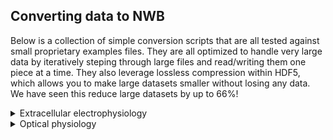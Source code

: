 ## Converting data to NWB
Below is a collection of simple conversion scripts that are all tested against small 
proprietary examples files. They are all optimized to handle very large data by iteratively
steping through large files and read/writing them one piece at a time. They also leverage
lossless compression within HDF5, which allows you to make large datasets smaller without
losing any data. We have seen this reduce large datasets by up to 66%!


<details>
<summary>Extracellular electrophysiology</summary>

<br>
For extracellular electrophysiology, we use the SpikeExtractors repository from the 
[SpikeInterface](http://spikeinterface.readthedocs.io/) 
project. To install this package, run

```bash
$ pip install spikeextractors
```
        
All of the format listed below are tested against example dataset in the 
[ephy_testing_data](https://gin.g-node.org/NeuralEnsemble/ephy_testing_data) GIN repository 
maintained by the NEO team.
<blockquote>
<p>
    
<details>
<summary>Recording</summary><blockquote>
<p>
        

<details>
<summary>    Blackrock</summary><blockquote>
<p>

```python
from spikeextractors import NwbRecordingExtractor, BlackrockRecordingExtractor

rx = BlackrockRecordingExtractor("dataset_path")
NwbRecordingExtractor.write_recording(rx, "output_path.nwb")
```
</p>
</blockquote></details>
        

<details>
<summary>    Intan</summary><blockquote>
<p>

```python
from spikeextractors import NwbRecordingExtractor, IntanRecordingExtractor

rx = IntanRecordingExtractor("intan_rhd_test_1.rhd")
NwbRecordingExtractor.write_recording(rx, "output_path.nwb")
```
</p>
</blockquote></details>
        

<details>
<summary>    MEArec</summary><blockquote>
<p>

```python
from spikeextractors import NwbRecordingExtractor, MEArecRecordingExtractor

rx = MEArecRecordingExtractor("mearec_test_10s.h5")
NwbRecordingExtractor.write_recording(rx, "output_path.nwb")
```
</p>
</blockquote></details>
        

<details>
<summary>    Neuralynx</summary><blockquote>
<p>

```python
from spikeextractors import NwbRecordingExtractor, NeuralynxRecordingExtractor

rx = NeuralynxRecordingExtractor("data_directory")
NwbRecordingExtractor.write_recording(rx, "output_path.nwb")
```
</p>
</blockquote></details>
        

<details>
<summary>    Neuroscope</summary><blockquote>
<p>

```python
from spikeextractors import NwbRecordingExtractor, NeuroscopeRecordingExtractor

rx = NeuroscopeRecordingExtractor("data_file.dat")
NwbRecordingExtractor.write_recording(rx, "output_path.nwb")
```
</p>
</blockquote></details>
        

<details>
<summary>    OpenEphys (legacy)</summary><blockquote>
<p>

```python
from spikeextractors import NwbRecordingExtractor, OpenEphysRecordingExtractor

rx = OpenEphysRecordingExtractor("data_folder")
NwbRecordingExtractor.write_recording(rx, "output_path.nwb")
```
</p>
</blockquote></details>
        

<details>
<summary>    OpenEphys binary (Neuropixels)</summary><blockquote>
<p>

```python
from spikeextractors import NwbRecordingExtractor, OpenEphysNPIXRecordingExtractor

rx = OpenEphysNPIXRecordingExtractor("folder_path")
NwbRecordingExtractor.write_recording(rx, "output_path.nwb")
```
</p>
</blockquote></details>
        

<details>
<summary>    Phy</summary><blockquote>
<p>

```python
from spikeextractors import NwbRecordingExtractor, PhyRecordingExtractor

rx = PhyRecordingExtractor("folder_path")
NwbRecordingExtractor.write_recording(rx, "output_path.nwb")
```
</p>
</blockquote></details>
        

<details>
<summary>    SpikeGLX</summary><blockquote>
<p>

```python
from spikeextractors import NwbRecordingExtractor, SpikeGLXRecordingExtractor

rx = SpikeGLXRecordingExtractor("MySession_g0_t0.imec0.ap.bin")
NwbRecordingExtractor.write_recording(rx, "output_path.nwb")
```
</p>
</blockquote></details>
        
</p>
</blockquote></details>
    
<details>
<summary>Sorting</summary><blockquote>
<p>
        

<details>
<summary>    Blackrock</summary><blockquote>
<p>

```python
from spikeextractors import NwbSortingExtractor, BlackrockSortingExtractor

rx = BlackrockSortingExtractor("filename")
NwbSortingExtractor.write_sorting(rx, "output_path.nwb")
```
</p>
</blockquote></details>
        

<details>
<summary>    Klusta</summary><blockquote>
<p>

```python
from spikeextractors import NwbSortingExtractor, KlustaSortingExtractor

rx = KlustaSortingExtractor("neo.kwik")
NwbSortingExtractor.write_sorting(rx, "output_path.nwb")
```
</p>
</blockquote></details>
        

<details>
<summary>    MEArec</summary><blockquote>
<p>

```python
from spikeextractors import NwbSortingExtractor, MEArecSortingExtractor

rx = MEArecSortingExtractor("mearec_test_10s.h5")
NwbSortingExtractor.write_sorting(rx, "output_path.nwb")
```
</p>
</blockquote></details>
        

<details>
<summary>    Phy</summary><blockquote>
<p>

```python
from spikeextractors import NwbSortingExtractor, PhySortingExtractor

rx = PhySortingExtractor("data_folder")
NwbSortingExtractor.write_sorting(rx, "output_path.nwb")
```
</p>
</blockquote></details>
        

<details>
<summary>    Plexon</summary><blockquote>
<p>

```python
from spikeextractors import NwbSortingExtractor, 

rx = ("File_plexon_2.plx")
NwbSortingExtractor.write_sorting(rx, "output_path.nwb")
```
</p>
</blockquote></details>
        

<details>
<summary>    Spyking Circus</summary><blockquote>
<p>

```python
from spikeextractors import NwbSortingExtractor, 

rx = ("file_or_folder_path")
NwbSortingExtractor.write_sorting(rx, "output_path.nwb")
```
</p>
</blockquote></details>
        
</p>
</blockquote></details>
    
</p>
</blockquote></details>

<details>
<summary>Optical physiology</summary>

<br>
For optical physiology, we use the [RoiExtractors](https://roiextractors.readthedocs.io/en/latest/)
library developed by [CatalystNeuro](catalystneuro.com). To install, run

```bash
$ pip install roiextractors
``` 

All formats listed in the optical physiology section are tested against the 
[ophys_testing_data](https://gin.g-node.org/CatalystNeuro/ophys_testing_data) GIN repository.
<blockquote>
<p>
    
<details>
<summary>Imaging</summary><blockquote>
<p>
        

<details>
<summary>    Tiff</summary><blockquote>
<p>

```python
from roiextractors import NwbImagingExtractor, TiffImagingExtractor

imaging_ex = TiffImagingExtractor("imaging.tiff")
NwbImagingExtractor.write_imaging(imaging_ex, "output_path.nwb")
```
</p>
</blockquote></details>
        

<details>
<summary>    Hdf5</summary><blockquote>
<p>

```python
from roiextractors import NwbImagingExtractor, Hdf5ImagingExtractor

imaging_ex = Hdf5ImagingExtractor("Movie.hdf5")
NwbImagingExtractor.write_imaging(imaging_ex, "output_path.nwb")
```
</p>
</blockquote></details>
        

<details>
<summary>    SBX</summary><blockquote>
<p>

```python
from roiextractors import NwbImagingExtractor, SbxImagingExtractor

imaging_ex = SbxImagingExtractor("scanbox_file.mat")
NwbImagingExtractor.write_imaging(imaging_ex, "output_path.nwb")
```
</p>
</blockquote></details>
        
</p>
</blockquote></details>
    
<details>
<summary>Segmentation</summary><blockquote>
<p>
        

<details>
<summary>    CaImAn</summary><blockquote>
<p>

```python
from roiextractors import NwbSegmentationExtractor, CaimanSegmentationExtractor

seg_ex = CaimanSegmentationExtractor("caiman_analysis.hdf5")
NwbSegmentationExtractor.write_segmentation(seg_ex, "output_path.nwb")
```
</p>
</blockquote></details>
        

<details>
<summary>    Suite2p</summary><blockquote>
<p>

```python
from roiextractors import NwbSegmentationExtractor, Suite2pSegmentationExtractor

seg_ex = Suite2pSegmentationExtractor("segmentation_datasets/suite2p")
NwbSegmentationExtractor.write_segmentation(seg_ex, "output_path.nwb")
```
</p>
</blockquote></details>
        
</p>
</blockquote></details>
    
</p>
</blockquote></details>
